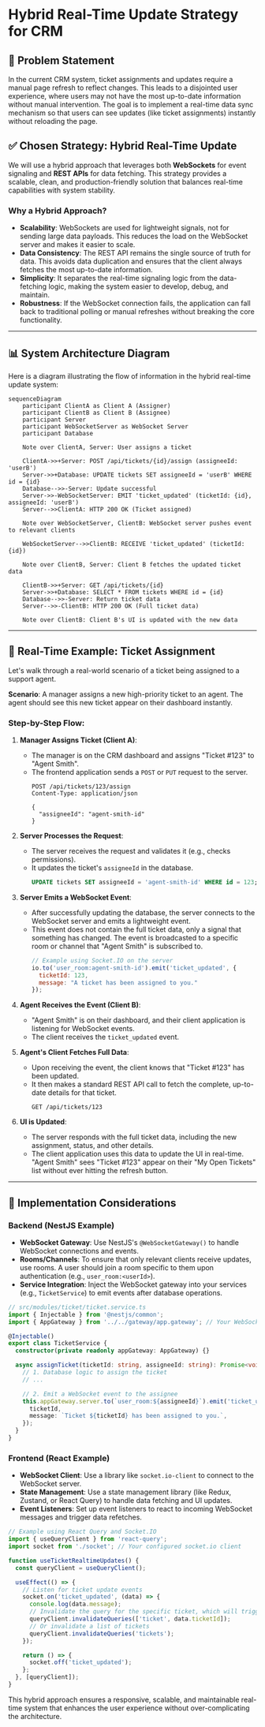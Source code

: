 # Hybrid Real-Time Update Strategy for CRM

## 🎯 Problem Statement

In the current CRM system, ticket assignments and updates require a manual page refresh to reflect changes. This leads to a disjointed user experience, where users may not have the most up-to-date information without manual intervention. The goal is to implement a real-time data sync mechanism so that users can see updates (like ticket assignments) instantly without reloading the page.

## ✅ Chosen Strategy: Hybrid Real-Time Update

We will use a hybrid approach that leverages both **WebSockets** for event signaling and **REST APIs** for data fetching. This strategy provides a scalable, clean, and production-friendly solution that balances real-time capabilities with system stability.

### Why a Hybrid Approach?

- **Scalability**: WebSockets are used for lightweight signals, not for sending large data payloads. This reduces the load on the WebSocket server and makes it easier to scale.
- **Data Consistency**: The REST API remains the single source of truth for data. This avoids data duplication and ensures that the client always fetches the most up-to-date information.
- **Simplicity**: It separates the real-time signaling logic from the data-fetching logic, making the system easier to develop, debug, and maintain.
- **Robustness**: If the WebSocket connection fails, the application can fall back to traditional polling or manual refreshes without breaking the core functionality.

---

## 📊 System Architecture Diagram

Here is a diagram illustrating the flow of information in the hybrid real-time update system:

```mermaid
sequenceDiagram
    participant ClientA as Client A (Assigner)
    participant ClientB as Client B (Assignee)
    participant Server
    participant WebSocketServer as WebSocket Server
    participant Database

    Note over ClientA, Server: User assigns a ticket

    ClientA->>+Server: POST /api/tickets/{id}/assign (assigneeId: 'userB')
    Server->>+Database: UPDATE tickets SET assigneeId = 'userB' WHERE id = {id}
    Database-->>-Server: Update successful
    Server->>-WebSocketServer: EMIT 'ticket_updated' (ticketId: {id}, assigneeId: 'userB')
    Server-->>ClientA: HTTP 200 OK (Ticket assigned)

    Note over WebSocketServer, ClientB: WebSocket server pushes event to relevant clients

    WebSocketServer-->>ClientB: RECEIVE 'ticket_updated' (ticketId: {id})

    Note over ClientB, Server: Client B fetches the updated ticket data

    ClientB->>+Server: GET /api/tickets/{id}
    Server->>+Database: SELECT * FROM tickets WHERE id = {id}
    Database-->>-Server: Return ticket data
    Server-->>-ClientB: HTTP 200 OK (Full ticket data)

    Note over ClientB: Client B's UI is updated with the new data
```

---

## 📝 Real-Time Example: Ticket Assignment

Let's walk through a real-world scenario of a ticket being assigned to a support agent.

**Scenario**: A manager assigns a new high-priority ticket to an agent. The agent should see this new ticket appear on their dashboard instantly.

### Step-by-Step Flow:

1.  **Manager Assigns Ticket (Client A)**:
    *   The manager is on the CRM dashboard and assigns "Ticket #123" to "Agent Smith".
    *   The frontend application sends a `POST` or `PUT` request to the server.
        ```http
        POST /api/tickets/123/assign
        Content-Type: application/json

        {
          "assigneeId": "agent-smith-id"
        }
        ```

2.  **Server Processes the Request**:
    *   The server receives the request and validates it (e.g., checks permissions).
    *   It updates the ticket's `assigneeId` in the database.
        ```sql
        UPDATE tickets SET assigneeId = 'agent-smith-id' WHERE id = 123;
        ```

3.  **Server Emits a WebSocket Event**:
    *   After successfully updating the database, the server connects to the WebSocket server and emits a lightweight event.
    *   This event does not contain the full ticket data, only a signal that something has changed. The event is broadcasted to a specific room or channel that "Agent Smith" is subscribed to.
        ```javascript
        // Example using Socket.IO on the server
        io.to('user_room:agent-smith-id').emit('ticket_updated', {
          ticketId: 123,
          message: "A ticket has been assigned to you."
        });
        ```

4.  **Agent Receives the Event (Client B)**:
    *   "Agent Smith" is on their dashboard, and their client application is listening for WebSocket events.
    *   The client receives the `ticket_updated` event.

5.  **Agent's Client Fetches Full Data**:
    *   Upon receiving the event, the client knows that "Ticket #123" has been updated.
    *   It then makes a standard REST API call to fetch the complete, up-to-date details for that ticket.
        ```http
        GET /api/tickets/123
        ```

6.  **UI is Updated**:
    *   The server responds with the full ticket data, including the new assignment, status, and other details.
    *   The client application uses this data to update the UI in real-time. "Agent Smith" sees "Ticket #123" appear on their "My Open Tickets" list without ever hitting the refresh button.

---

## 🚀 Implementation Considerations

### Backend (NestJS Example)

-   **WebSocket Gateway**: Use NestJS's `@WebSocketGateway()` to handle WebSocket connections and events.
-   **Rooms/Channels**: To ensure that only relevant clients receive updates, use rooms. A user should join a room specific to them upon authentication (e.g., `user_room:<userId>`).
-   **Service Integration**: Inject the WebSocket gateway into your services (e.g., `TicketService`) to emit events after database operations.

```typescript
// src/modules/ticket/ticket.service.ts
import { Injectable } from '@nestjs/common';
import { AppGateway } from '../../gateway/app.gateway'; // Your WebSocket gateway

@Injectable()
export class TicketService {
  constructor(private readonly appGateway: AppGateway) {}

  async assignTicket(ticketId: string, assigneeId: string): Promise<void> {
    // 1. Database logic to assign the ticket
    // ...

    // 2. Emit a WebSocket event to the assignee
    this.appGateway.server.to(`user_room:${assigneeId}`).emit('ticket_updated', {
      ticketId,
      message: `Ticket ${ticketId} has been assigned to you.`,
    });
  }
}
```

### Frontend (React Example)

-   **WebSocket Client**: Use a library like `socket.io-client` to connect to the WebSocket server.
-   **State Management**: Use a state management library (like Redux, Zustand, or React Query) to handle data fetching and UI updates.
-   **Event Listeners**: Set up event listeners to react to incoming WebSocket messages and trigger data refetches.

```javascript
// Example using React Query and Socket.IO
import { useQueryClient } from 'react-query';
import socket from './socket'; // Your configured socket.io client

function useTicketRealtimeUpdates() {
  const queryClient = useQueryClient();

  useEffect(() => {
    // Listen for ticket update events
    socket.on('ticket_updated', (data) => {
      console.log(data.message);
      // Invalidate the query for the specific ticket, which will trigger a refetch
      queryClient.invalidateQueries(['ticket', data.ticketId]);
      // Or invalidate a list of tickets
      queryClient.invalidateQueries('tickets');
    });

    return () => {
      socket.off('ticket_updated');
    };
  }, [queryClient]);
}
```

This hybrid approach ensures a responsive, scalable, and maintainable real-time system that enhances the user experience without over-complicating the architecture.
